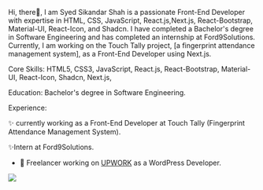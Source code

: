 Hi, there👋, 
I am Syed Sikandar Shah is a passionate Front-End Developer with expertise in HTML, CSS, JavaScript, React.js,Next.js, React-Bootstrap, Material-UI, React-Icon, and Shadcn. I have completed a Bachelor's degree in Software Engineering and has completed an internship at Ford9Solutions. Currently, I am working on the Touch Tally project, [a fingerprint attendance management system], as a Front-End Developer using Next.js.

Core Skills:
HTML5,
CSS3,
JavaScript,
React.js,
React-Bootstrap,
Material-UI,
React-Icon,
Shadcn,
Next.js,

Education:
Bachelor's degree in Software Engineering.

Experience:

✨ currently working as a Front-End Developer at Touch Tally (Fingerprint Attendance Management System).

✨Intern at Ford9Solutions.

- 💞️ Freelancer working on [UPWORK](https://www.upwork.com/freelancers/~0111db188090be018c?viewMode=1) as a WordPress Developer.


<img src="https://github-readme-stats.vercel.app/api?username=Sayed70480&&show_icons=true&title_color=ffffff&icon_color=bb2acf&text_color=daf7dc&bg_color=151515">

<!---
Sayed70480/Sayed70480 is a ✨ special ✨ repository because its `README.md` (this file) appears on your GitHub profile.
You can click the Preview link to take a look at your changes.
--->
